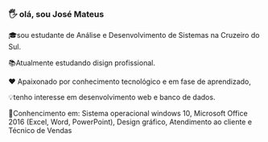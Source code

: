 ### 🖐 olá, sou José Mateus

🎓sou estudante de Análise e Desenvolvimento de Sistemas na Cruzeiro do Sul.

📚Atualmente estudando disign profissional.

❤ Apaixonado por conhecimento tecnológico e em fase de aprendizado, 

💡tenho interesse em desenvolvimento web e banco de dados.

🧠Conhencimento em: Sistema operacional windows 10, 
Microsoft Office 2016 (Excel, Word, PowerPoint), 
Design gráfico, Atendimento ao cliente e Técnico de Vendas
